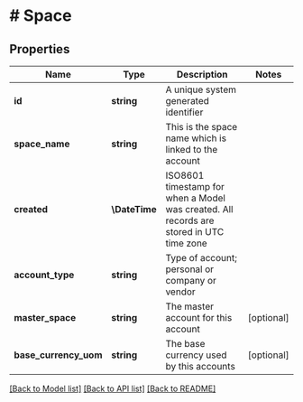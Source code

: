# # Space

## Properties

Name | Type | Description | Notes
------------ | ------------- | ------------- | -------------
**id** | **string** | A unique system generated identifier |
**space_name** | **string** | This is the space name which is linked to the account |
**created** | **\DateTime** | ISO8601 timestamp for when a Model was created. All records are stored in UTC time zone |
**account_type** | **string** | Type of account; personal or company or vendor |
**master_space** | **string** | The master account for this account | [optional]
**base_currency_uom** | **string** | The base currency used by this accounts | [optional]

[[Back to Model list]](../../README.md#models) [[Back to API list]](../../README.md#endpoints) [[Back to README]](../../README.md)
